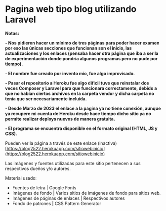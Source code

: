 # Pagina web tipo blog utilizando Laravel

<!----Notas---->
**Notas:**

**- Nos pidieron hacer un mínimo de tres páginas para poder hacer examen por eso las únicas secciones que funcionan son el inicio, las actualizaciones y los enlaces (pensaba hacer otra página que iba a ser la de experimentación donde pondría algunos programas pero no pude por tiempo).**

**- El nombre fue creado por invento mío, fue algo improvisado.**

**- Pasar el repositorio a Heroku fue algo dificil tuve que reinstalar dos veces Composer y Laravel para que funcionara correctamente, debido a que no habían ciertos archivos en la carpeta vendor y dicha carpeta no tenía que ser necesariamente incluida.**

**- Desde Marzo de 2023 el enlace  a la pagina ya no tiene conexión, aunque ya recupere mi cuenta de Heroku desde hace tiempo dicho sitio ya no permite realizar deploys nuevos de manera gratuita.**

**- El programa se encuentra disponible en el formato original (HTML, JS y CSS).**
<!----Separador de las notas---->

<!----Separador---->
Pueden ver la página a través de este enlace (inactiva)
[https://blog2522.herokuapp.com/sitiowebinicio](https://blog2522.herokuapp.com/sitiowebinicio)
<!----Separador---->

<!----Separador---->
Las imágenes y fuentes utilizadas para este sitio pertenecen a sus respectivos dueños y/o autores.

Material usado:
- Fuentes de letra | Google Fonts
- Imágenes de fondo | Varios sitios de imágenes de fondo para sitios web.
- Imágenes de páginas de enlaces | Respectivos autores
- Fondo de patrones | CSS Pattern Generator
<!----Separador---->
